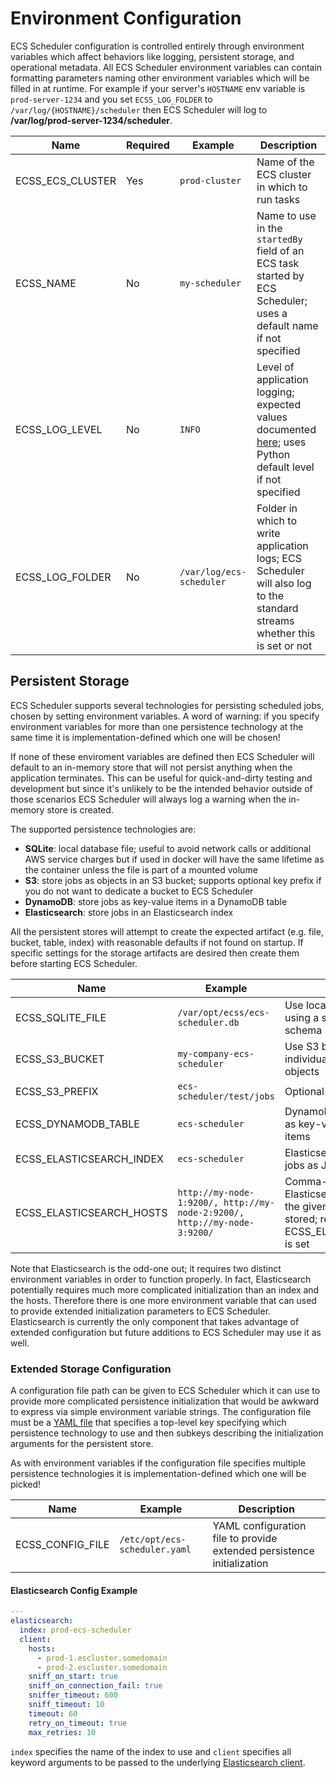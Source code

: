 # Environment Configuration

ECS Scheduler configuration is controlled entirely through environment variables which affect behaviors like logging, persistent storage, and operational metadata. All ECS Scheduler environment variables can contain formatting parameters naming other environment variables which will be filled in at runtime. For example if your server's `HOSTNAME` env variable is `prod-server-1234` and you set `ECSS_LOG_FOLDER` to `/var/log/{HOSTNAME}/scheduler` then ECS Scheduler will log to **/var/log/prod-server-1234/scheduler**.

| Name | Required | Example | Description |
| ---- | -------- | ------- | ----------- |
| ECSS_ECS_CLUSTER | Yes | `prod-cluster` | Name of the ECS cluster in which to run tasks |
| ECSS_NAME | No | `my-scheduler` | Name to use in the `startedBy` field of an ECS task started by ECS Scheduler; uses a default name if not specified |
| ECSS_LOG_LEVEL | No | `INFO` | Level of application logging; expected values documented [here](https://docs.python.org/3/library/logging.html#logging-levels); uses Python default level if not specified |
| ECSS_LOG_FOLDER | No | `/var/log/ecs-scheduler` | Folder in which to write application logs; ECS Scheduler will also log to the standard streams whether this is set or not |

## Persistent Storage

ECS Scheduler supports several technologies for persisting scheduled jobs, chosen by setting environment variables. A word of warning: if you specify environment variables for more than one persistence technology at the same time it is implementation-defined which one will be chosen!

If none of these enviroment variables are defined then ECS Scheduler will default to an in-memory store that will not persist anything when the application terminates. This can be useful for quick-and-dirty testing and development but since it's unlikely to be the intended behavior outside of those scenarios ECS Scheduler will always log a warning when the in-memory store is created.

The supported persistence technologies are:

- **SQLite**: local database file; useful to avoid network calls or additional AWS service charges but if used in docker will have the same lifetime as the container unless the file is part of a mounted volume
- **S3**: store jobs as objects in an S3 bucket; supports optional key prefix if you do not want to dedicate a bucket to ECS Scheduler
- **DynamoDB**: store jobs as key-value items in a DynamoDB table
- **Elasticsearch**: store jobs in an Elasticsearch index

All the persistent stores will attempt to create the expected artifact (e.g. file, bucket, table, index) with reasonable defaults if not found on startup. If specific settings for the storage artifacts are desired then create them before starting ECS Scheduler.

| Name | Example | Description |
| ---- | ------- | ----------- |
| ECSS_SQLITE_FILE | `/var/opt/ecss/ecs-scheduler.db` | Use local SQLite database file using a simple id, JSON data schema |
| ECSS_S3_BUCKET | `my-company-ecs-scheduler` | Use S3 bucket to store jobs as individual serialized JSON S3 objects |
| ECSS_S3_PREFIX | `ecs-scheduler/test/jobs` | Optional S3 key prefix |
| ECSS_DYNAMODB_TABLE | `ecs-scheduler` | DynamoDB table to store jobs as key-value serialized JSON items |
| ECSS_ELASTICSEARCH_INDEX | `ecs-scheduler` | Elasticsearch index to store jobs as JSON documents |
| ECSS_ELASTICSEARCH_HOSTS | `http://my-node-1:9200/, http://my-node-2:9200/, http://my-node-3:9200/` | Comma-delimited Elasticsearch hosts on which the given Elasticsearch index is stored; required if ECSS_ELASTICSEARCH_INDEX is set |

Note that Elasticsearch is the odd-one out; it requires two distinct environment variables in order to function properly. In fact, Elasticsearch potentially requires much more complicated initialization than an index and the hosts. Therefore there is one more environment variable that can used to provide extended initialization parameters to ECS Scheduler. Elasticsearch is currently the only component that takes advantage of extended configuration but future additions to ECS Scheduler may use it as well.

### Extended Storage Configuration

A configuration file path can be given to ECS Scheduler which it can use to provide more complicated persistence initialization that would be awkward to express via simple environment variable strings. The configuration file must be a [YAML file](https://en.wikipedia.org/wiki/YAML) that specifies a top-level key specifying which persistence technology to use and then subkeys describing the initialization arguments for the persistent store.

As with environment variables if the configuration file specifies multiple persistence technologies it is implementation-defined which one will be picked!

| Name | Example | Description |
| ---- | ------- | ----------- |
| ECSS_CONFIG_FILE | `/etc/opt/ecs-scheduler.yaml` | YAML configuration file to provide extended persistence initialization |

#### Elasticsearch Config Example

```yaml
---
elasticsearch:
  index: prod-ecs-scheduler
  client:
    hosts:
      - prod-1.escluster.somedomain
      - prod-2.escluster.somedomain
    sniff_on_start: true
    sniff_on_connection_fail: true
    sniffer_timeout: 600
    sniff_timeout: 10
    timeout: 60
    retry_on_timeout: true
    max_retries: 10
```

`index` specifies the name of the index to use and `client` specifies all keyword arguments to be passed to the underlying [Elasticsearch client](http://elasticsearch-py.readthedocs.io/en/master/api.html#elasticsearch).
